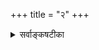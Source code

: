 +++
title = "२"
+++

<details><summary>सर्वाङ्कषटीका</summary>


एवमाशासमानानां  
विज्ञान-मूर्त्या स्वयं-वृतानाम् एषाम् आचार्य-प्रवराणाम् अयम् आशयः - 

> न वयं पूर्वग्रहादि-पीडिता इमं ग्रन्थं व्यरचयाम । किन्तु -
> 
> 'वेदे संजातखेदे मुनिजनवचने प्राप्तनित्यावमाने  
सङ्कीर्णे सर्ववर्णे सति तदनुगुणे निष्प्रमाणे पुराणे ।  
मायावादे समोदे कलि-कलुष-वशाच् छून्य-वादेऽविवादे  
वेदत्राणाय सर्वं कृतम् इदम् अनघं वेदमूर्तेर् नियोगात् ॥'



[[342]]

> ‘अकंपनीयान्य् अपनीति-भेदैर्  
अलं कृषीरन् हृदयं मदीयम् ।
शङ्का-कलङ्कापगमोज्ज्वलानि  
तत्त्वानि सम्यञ्चि तव प्रसादात् ॥'

एवं प्रार्थयतो हार्दं  
ज्ञान-विज्ञान-रूपिणम् ।  
देवम्, तस्य कथं बुद्धिर्  
अपमार्गे पदं न्यसेत् ? । 

अथापि कालदेशाधि-  
कार्यौचित्यमुखान् बहून् ।  
आलोच्यैव हि वक्तव्यं  
लोकस्य हितमिच्छता । 

इत्थम् आचार्यवर्योऽयं  
वेदप्रामाण्य-हेतवे ।  
अग्रन्थयद् इमं सर्वं  
श्रीहयास्य-नियोगतः ॥

अतस् सुष्ठूक्तमाचार्यैः – 

> ‘श्रुतिर् उपकृतये कल्पताम्' 

इति । यद्यपि 'वेदानिमं लोकममुं च परित्यज्यात्मानमन्विच्छेत्' (आप.ध.सू.2-24-18) इति ऐहिकामुष्मिकलोकवत् वेदानामपि परित्यागे महर्षिणा विहिते वेदपरित्राणायावतीर्णा आचार्या इति कथं युज्यत इति शङ्का स्यात् । परन्तु -

CHATR

तर्हि मत्स्यादिरूपेणावतीर्णो भगवान् कथम् ? उद्धारायैव वेदानामित्याहुर्वैदिकोत्तमाः ॥ बहुना किमिहोक्तेन स एवाहैवमेव हि । ' त्रैगुण्यविषया वेदा निस्त्रैगुण्यो भवेति च ॥ वेदैस्सर्वैरहं वेद्य इत्यप्याह स एव हि । सर्वं समाहितं पूर्वं पौनःपुन्येन किं फलम् ॥ 'यश्च मूढतमो लोके यश्च बुद्धेः परं गतः । तावुभौ सुखमेधेते क्लिश्यत्यन्तरितो जनः॥ ' तिष्ठ त्वं वा यथाजातः बुद्ध्यतीतो भवाथवा । अर्धप्रज्ञस्तु मा भूयाः, मा च तर्कपरायणः ॥ जीवनस्य परं लक्ष्यं मा विस्मरत जातुचित् । मार्गः कदापि नैव स्याल्लक्ष्यमित्यवधार्यताम् ॥ वेदाः परादुस्तं योऽन्यं वेदं वेद निजात्मनः । आत्मार्थं निखिलं प्रोक्तमिति निश्चप्रचं किल ॥ प्राप्ते त्वात्मनि किं साध्यं साधनैः सकलैरपि । लक्ष्यं जातु न विस्मर्तव्यमात्मनो हितमिच्छता ॥ दुर्दर्शमतिगंभीरं दृष्ट्वाऽऽत्मानं परात्परम् । अर्पयामोऽखिलं तस्मै धन्याः स्याम च मा चिरम् ॥

क

इति तत्त्वमुक्ताकलापव्याख्यायां सर्वङ्कषायां
</details>
